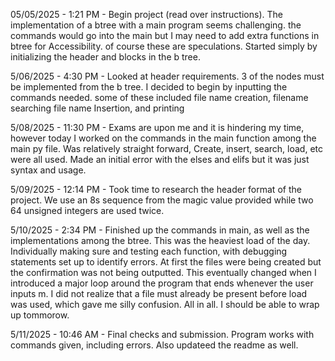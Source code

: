 05/05/2025 - 1:21 PM - Begin project (read over instructions). The implementation of a btree with a main program seems challenging.
the commands would go into the main but I may need to add extra functions in btree for Accessibility. of course these are speculations.
Started simply by initializing the header and blocks in the b tree.

5/06/2025 - 4:30 PM - Looked at header requirements. 3 of the nodes must be implemented from the b tree.
I decided to begin by inputting the commands needed. some of these included file name creation, filename searching
file name Insertion, and printing

5/08/2025 - 11:30 PM -  Exams are upon me and it is hindering my time, however today I worked on the commands in the main function among the main py file. 
Was relatively straight forward, Create, insert, search, load, etc were all used. Made an initial error with the elses and elifs but it was just
syntax and usage.

5/09/2025 - 12:14 PM -  Took time to research the header format of the project. We use an 8s sequence from the magic value provided while two 64 
unsigned integers are used twice.

5/10/2025 - 2:34 PM -  Finished up the commands in main, as well as the implementations among the btree. This was the heaviest load of the day. Individually making sure and testing each function, with debugging statements
set up to identify errors. At first the files were being created but the confirmation was not being outputted. This eventually changed when I introduced a major loop around the program that ends whenever the user inputs m.
I did not realize that a file must already be present before load was used, which gave me silly confusion. All in all. I should be able to wrap up tommorow.

5/11/2025 - 10:46 AM - Final checks and submission. Program works with commands given, including errors. Also updateed the readme as well.
